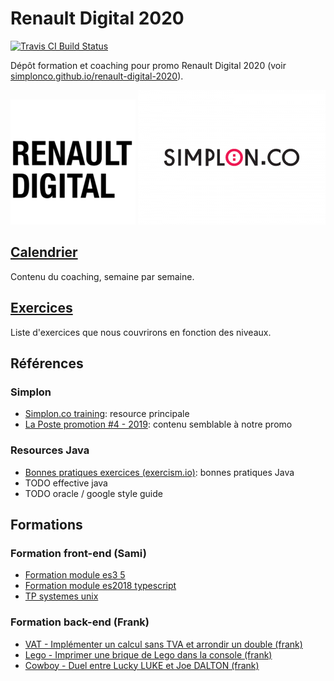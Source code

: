 # Renault Digital 2020

[![Travis CI Build Status](https://travis-ci.org/simplonco/renault-digital-2020.svg?branch=master)](https://travis-ci.org/simplonco/renault-digital-2020)

Dépôt formation et coaching pour promo Renault Digital 2020 (voir [simplonco.github.io/renault-digital-2020](https://simplonco.github.io/renault-digital-2020)).

![Logo Renault Digital](docs/img/logo-renault-digital.png)
![Logo Simplon](docs/img/logo-simplon.png)

## [Calendrier](./calendrier)

Contenu du coaching, semaine par semaine.

## [Exercices](./exercices)

Liste d'exercices que nous couvrirons en fonction des niveaux.

## Références

### Simplon

- [Simplon.co training](https://github.com/simplonco/training): resource principale
- [La Poste promotion #4 - 2019](https://simplonco.github.io/lp4-2019/): contenu semblable à notre promo

### Resources Java

- [Bonnes pratiques exercices (exercism.io)](https://github.com/exercism/java/blob/master/POLICIES.md): bonnes pratiques Java
- TODO effective java
- TODO oracle / google style guide

## Formations

### Formation front-end (Sami)

- [Formation module es3 5](https://github.com/VirtuoWorks/formation-module-es3-5)
- [Formation module es2018 typescript](https://github.com/VirtuoWorks/formation-module-es2018-typescript)
- [TP systemes unix](https://github.com/VirtuoWorks/tp-systemes-unix)

### Formation back-end (Frank)

- [VAT - Implémenter un calcul sans TVA et arrondir un double (frank)](./exercices/frank-vat)
- [Lego - Imprimer une brique de Lego dans la console (frank)](./exercices/frank-lego)
- [Cowboy - Duel entre Lucky LUKE et Joe DALTON (frank)](./exercices/frank-cowboy)
